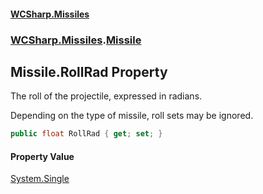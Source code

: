 #### [WCSharp.Missiles](index.md 'index')
### [WCSharp.Missiles](WCSharp.Missiles.md 'WCSharp.Missiles').[Missile](WCSharp.Missiles.Missile.md 'WCSharp.Missiles.Missile')

## Missile.RollRad Property

The roll of the projectile, expressed in radians.  
  
Depending on the type of missile, roll sets may be ignored.

```csharp
public float RollRad { get; set; }
```

#### Property Value
[System.Single](https://docs.microsoft.com/en-us/dotnet/api/System.Single 'System.Single')